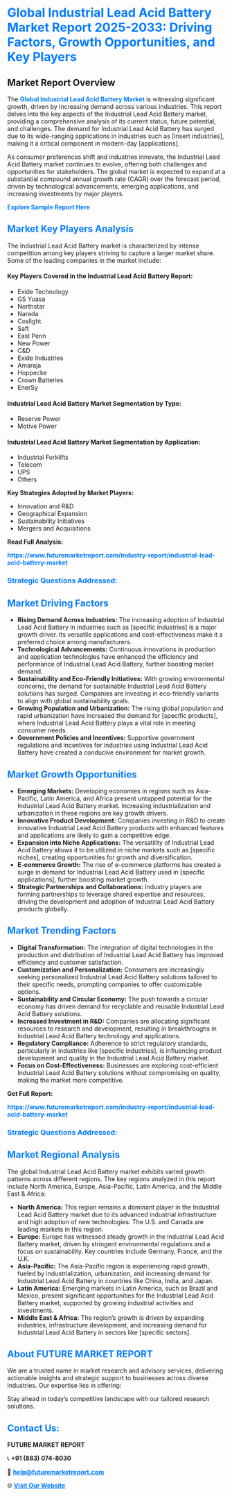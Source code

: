 <h1 style="color: #007BFF;">Global Industrial Lead Acid Battery Market Report 2025-2033: Driving Factors, Growth Opportunities, and Key Players</h1>

<section id="overview">
<h2>Market Report Overview</h2>
<p>The <a href="https://www.futuremarketreport.com/industry-report/industrial-lead-acid-battery-market" style="color: #007BFF; text-decoration: none;"><strong>Global Industrial Lead Acid Battery Market</strong></a> is witnessing significant growth, driven by increasing demand across various industries. This report delves into the key aspects of the Industrial Lead Acid Battery market, providing a comprehensive analysis of its current status, future potential, and challenges. The demand for Industrial Lead Acid Battery has surged due to its wide-ranging applications in industries such as [insert industries], making it a critical component in modern-day [applications].</p>
<p>As consumer preferences shift and industries innovate, the Industrial Lead Acid Battery market continues to evolve, offering both challenges and opportunities for stakeholders. The global market is expected to expand at a substantial compound annual growth rate (CAGR) over the forecast period, driven by technological advancements, emerging applications, and increasing investments by major players.</p>
</section>

<section id="overview">
<p><a href="https://www.futuremarketreport.com/request-sample/reportId=43008" style="color: #007BFF; text-decoration: none;"><strong>Explore Sample Report Here</strong></a></p>
</section>

<section id="key-players">
<h2 style="color: #007BFF;">Market Key Players Analysis</h2>
<p>The Industrial Lead Acid Battery market is characterized by intense competition among key players striving to capture a larger market share. Some of the leading companies in the market include:</p>
<h4>Key Players Covered in the Industrial Lead Acid Battery Report:</h4>
<ul><li>Exide Technology</li><li>GS Yuasa</li><li>Northstar</li><li>Narada</li><li>Coslight</li><li>Saft</li><li>East Penn</li><li>New Power</li><li>C&amp;D</li><li>Exide Industries</li><li>Amaraja</li><li>Hoppecke</li><li>Crown Batteries</li><li>EnerSy</li></ul>
<h4>Industrial Lead Acid Battery Market Segmentation by Type:</h4>
<ul><li>Reserve Power</li><li>Motive Power</li></ul>

<h4>Industrial Lead Acid Battery Market Segmentation by Application:</h4>
<ul><li>Industrial Forklifts</li><li>Telecom</li><li>UPS</li><li>Others</li></ul>
<p><strong>Key Strategies Adopted by Market Players:</strong></p>
<ul>
<li>Innovation and R&D</li>
<li>Geographical Expansion</li>
<li>Sustainability Initiatives</li>
<li>Mergers and Acquisitions</li>
</ul>
</section>

<section>
<p><strong>Read Full Analysis: </strong></p><a href="https://www.futuremarketreport.com/industry-report/industrial-lead-acid-battery-market" style="color: #007BFF; text-decoration: none;"><strong>https://www.futuremarketreport.com/industry-report/industrial-lead-acid-battery-market</strong></a>
<h3 style="color: #007BFF;">Strategic Questions Addressed:</h3>
</section>

<section id="driving-factors">
<h2 style="color: #007BFF;">Market Driving Factors</h2>
<ul>
<li><strong>Rising Demand Across Industries:</strong> The increasing adoption of Industrial Lead Acid Battery in industries such as [specific industries] is a major growth driver. Its versatile applications and cost-effectiveness make it a preferred choice among manufacturers.</li>
<li><strong>Technological Advancements:</strong> Continuous innovations in production and application technologies have enhanced the efficiency and performance of Industrial Lead Acid Battery, further boosting market demand.</li>
<li><strong>Sustainability and Eco-Friendly Initiatives:</strong> With growing environmental concerns, the demand for sustainable Industrial Lead Acid Battery solutions has surged. Companies are investing in eco-friendly variants to align with global sustainability goals.</li>
<li><strong>Growing Population and Urbanization:</strong> The rising global population and rapid urbanization have increased the demand for [specific products], where Industrial Lead Acid Battery plays a vital role in meeting consumer needs.</li>
<li><strong>Government Policies and Incentives:</strong> Supportive government regulations and incentives for industries using Industrial Lead Acid Battery have created a conducive environment for market growth.</li>
</ul>
</section>

<section id="growth-opportunities">
<h2 style="color: #007BFF;">Market Growth Opportunities</h2>
<ul>
<li><strong>Emerging Markets:</strong> Developing economies in regions such as Asia-Pacific, Latin America, and Africa present untapped potential for the Industrial Lead Acid Battery market. Increasing industrialization and urbanization in these regions are key growth drivers.</li>
<li><strong>Innovative Product Development:</strong> Companies investing in R&D to create innovative Industrial Lead Acid Battery products with enhanced features and applications are likely to gain a competitive edge.</li>
<li><strong>Expansion into Niche Applications:</strong> The versatility of Industrial Lead Acid Battery allows it to be utilized in niche markets such as [specific niches], creating opportunities for growth and diversification.</li>
<li><strong>E-commerce Growth:</strong> The rise of e-commerce platforms has created a surge in demand for Industrial Lead Acid Battery used in [specific applications], further boosting market growth.</li>
<li><strong>Strategic Partnerships and Collaborations:</strong> Industry players are forming partnerships to leverage shared expertise and resources, driving the development and adoption of Industrial Lead Acid Battery products globally.</li>
</ul>
</section>

<section id="trending-factors">
<h2 style="color: #007BFF;">Market Trending Factors</h2>
<ul>
<li><strong>Digital Transformation:</strong> The integration of digital technologies in the production and distribution of Industrial Lead Acid Battery has improved efficiency and customer satisfaction.</li>
<li><strong>Customization and Personalization:</strong> Consumers are increasingly seeking personalized Industrial Lead Acid Battery solutions tailored to their specific needs, prompting companies to offer customizable options.</li>
<li><strong>Sustainability and Circular Economy:</strong> The push towards a circular economy has driven demand for recyclable and reusable Industrial Lead Acid Battery solutions.</li>
<li><strong>Increased Investment in R&D:</strong> Companies are allocating significant resources to research and development, resulting in breakthroughs in Industrial Lead Acid Battery technology and applications.</li>
<li><strong>Regulatory Compliance:</strong> Adherence to strict regulatory standards, particularly in industries like [specific industries], is influencing product development and quality in the Industrial Lead Acid Battery market.</li>
<li><strong>Focus on Cost-Effectiveness:</strong> Businesses are exploring cost-efficient Industrial Lead Acid Battery solutions without compromising on quality, making the market more competitive.</li>
</ul>
</section>

<section>
<p><strong>Get Full Report: </strong></p><a href="https://www.futuremarketreport.com/industry-report/industrial-lead-acid-battery-market" style="color: #007BFF; text-decoration: none;"><strong>https://www.futuremarketreport.com/industry-report/industrial-lead-acid-battery-market</strong></a>
<h3 style="color: #007BFF;">Strategic Questions Addressed:</h3>
</section>


<section id="regional-analysis">
<h2 style="color: #007BFF;">Market Regional Analysis</h2>
<p>The global Industrial Lead Acid Battery market exhibits varied growth patterns across different regions. The key regions analyzed in this report include North America, Europe, Asia-Pacific, Latin America, and the Middle East & Africa:</p>
<ul>
<li><strong>North America:</strong> This region remains a dominant player in the Industrial Lead Acid Battery market due to its advanced industrial infrastructure and high adoption of new technologies. The U.S. and Canada are leading markets in this region.</li>
<li><strong>Europe:</strong> Europe has witnessed steady growth in the Industrial Lead Acid Battery market, driven by stringent environmental regulations and a focus on sustainability. Key countries include Germany, France, and the U.K.</li>
<li><strong>Asia-Pacific:</strong> The Asia-Pacific region is experiencing rapid growth, fueled by industrialization, urbanization, and increasing demand for Industrial Lead Acid Battery in countries like China, India, and Japan.</li>
<li><strong>Latin America:</strong> Emerging markets in Latin America, such as Brazil and Mexico, present significant opportunities for the Industrial Lead Acid Battery market, supported by growing industrial activities and investments.</li>
<li><strong>Middle East & Africa:</strong> The region’s growth is driven by expanding industries, infrastructure development, and increasing demand for Industrial Lead Acid Battery in sectors like [specific sectors].</li>
</ul>
</section>

<footer>
<h2 style="color: #007BFF;">About FUTURE MARKET REPORT</h2>
<p>We are a trusted name in market research and advisory services, delivering actionable insights and strategic support to businesses across diverse industries. Our expertise lies in offering:</p>

<p>Stay ahead in today’s competitive landscape with our tailored research solutions.</p>

<h2 style="color: #007BFF;">Contact Us:</h2>
<p><strong>FUTURE MARKET REPORT</strong></p>
<p>📞 <strong>+91 (883) 074-8030</strong></p>
<p>📧 <strong><a href="mailto:help@futuremarketreport.com" style="color: #007BFF;">help@futuremarketreport.com</a></strong></p>
<p>🌐 <strong><a href="https://www.futuremarketreport.com/" style="color: #007BFF;">Visit Our Website</a></strong></p>
</footer>